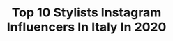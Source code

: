 ---
title: Top 10 Stylists Instagram Influencers In Italy In 2020
description: >-
  Find top stylists Instagram influencers in Italy in 2020. Most popular hashtags: #milano #fashionstyle #model #igers.
platform: Instagram
profiles:
  - username: "simonafloresta"
    fullname: >-
      𝐒𝐢𝐦𝐨𝐧𝐚 𝐅𝐥𝐨𝐫𝐞𝐬𝐭𝐚✨|𝐅𝐚𝐬𝐡𝐢𝐨𝐧 𝐈𝐧𝐬𝐩𝐨
    location: "Italy"
    followers: 26620
    engagement: 358
    commentsToLikes: 0.097887
    id: ck13anyzorbj00i19iew4d4pd
    verified: false
    hashtags: "#songofstyle, #blackootd, #style, #aesthetically"
  - username: "alessandrobenvenuti"
    fullname: >-
      Alessandro Benvenuti
    location: "Italy"
    followers: 20266
    engagement: 1047
    commentsToLikes: 0.024902
    id: ck138lmgugtzi0i19x68ej7cu
    verified: false
    hashtags: "#together, #moose7ds, #ellessecurator"
  - username: "micheladan"
    fullname: >-
      Michela D'Angelo
    location: "Italy"
    followers: 102354
    engagement: 187
    commentsToLikes: 0.045695
    id: ck5ck6nwtw8xl0i118txo8ixq
    verified: false
    hashtags: "#passavopercaso, #borninroma, #johnbaldessari, #georgecondo"
  - username: "amirjamshidiii"
    fullname: >-
      amir jamshidi
    location: "Italy"
    followers: 10291
    engagement: 1111
    commentsToLikes: 0.042983
    id: ck5ck940cwe5w0i119obz7ml4
    verified: false
    hashtags: "#spain"
  - username: "angela_saccone"
    fullname: >-
      𝓐𝓷𝓰𝓮𝓵𝓪 𝓢𝓪𝓬𝓬𝓸𝓷𝓮
    location: "Italy"
    followers: 11196
    engagement: 1037
    commentsToLikes: 0.079018
    id: ck9hbruiki5t70j78atdktb7u
    verified: false
    hashtags: "#crystalgem, #altar, #vibes, #sweetdreams"
  - username: "vlady_mua"
    fullname: >-
      Vladyslav Rotaru Makeup Artist
    location: "Italy"
    followers: 23406
    engagement: 639
    commentsToLikes: 0.394588
    id: ck5hpcqqvr52p0i11e6unhzhw
    verified: false
    hashtags: "#teatroallascala, #vintage, #josquillotv, #suite"
  - username: "dace.aleksandravica"
    fullname: >-
      Dace Aleksandravica
    location: "Italy"
    followers: 63553
    engagement: 719
    commentsToLikes: 0.029214
    id: ck5hsd65aweek0i11m4syozpg
    verified: false
    hashtags: "#fromdwwithlove, #earth, #air, #fire"
  - username: "styleisnecessity"
    fullname: >-
      Samantha Francis Baker |DXB/NL
    location: "Italy"
    followers: 33716
    engagement: 172
    commentsToLikes: 0.078624
    id: ck13bc483upr10i192a2hxwmb
    verified: false
    hashtags: "#cosy, #thereturnoftheshoulderpad, #alittlesparkleneverhurtnobody, #dadjoke"
  - username: "martinazonco"
    fullname: >-
      ⓏⓄⓃⒸⓄ
    location: "Italy"
    followers: 8873
    engagement: 1759
    commentsToLikes: 0.013693
    id: ck6u3ku18yd290j71h0aegz2f
    verified: false
    hashtags: "#fitnessgirl, #tiktok, #glamour, #amolingerie"
  - username: "beafagerholt"
    fullname: >-
      Bea Fagerholt
    location: "Italy"
    followers: 7200
    engagement: 748
    commentsToLikes: 0.074698
    id: ck5hog88zpiai0i11q0zojwgv
    verified: false
    hashtags: ""
---
